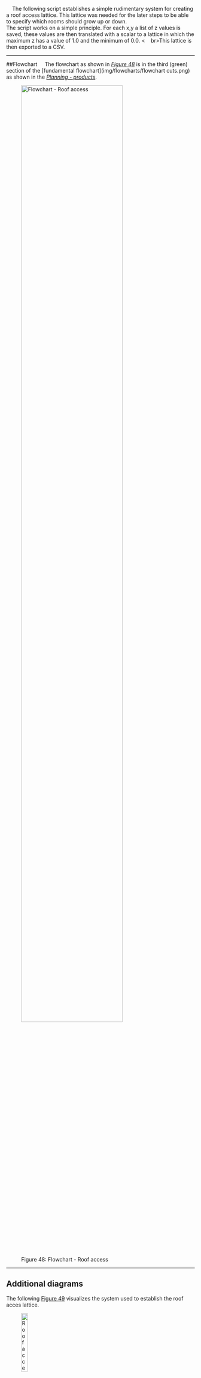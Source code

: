 &nbsp;&nbsp;&nbsp;&nbsp;The following script establishes a simple rudimentary system for creating a roof access lattice. This lattice was needed for the later steps to be able to specify which rooms should grow up or down.
&nbsp;&nbsp;&nbsp;&nbsp;<br>The script works on a simple principle. For each x,y a list of z values is saved, these values are then translated with a scalar to a lattice in which the maximum z has a value of 1.0 and the minimum of 0.0.
<&nbsp;&nbsp;&nbsp;&nbsp;br>This lattice is then exported to a CSV.

---------
##Flowchart
&nbsp;&nbsp;&nbsp;&nbsp;The flowchart as shown in *[Figure 48](img/flowcharts/07_roof_acces.jpg)* is in the third (green) section of the [fundamental flowchart](img/flowcharts/flowchart cuts.png) as shown in the [*Planning - products*](https://miloumulder.github.io/spatial_computing_project_template/a1.1_Product/#fundamental-flowchart).

<figure>
  <img src="../img/flowcharts/07_roof_acces.jpg" alt="Flowchart - Roof access" style="width:80%; height:80%;">
  <figcaption>Figure 48: Flowchart - Roof access</figcaption>
</figure>

-----------
## Additional diagrams
The following [Figure 49](img/overige/roof_access_1.jpg) visualizes the system used to establish the roof acces lattice.
<figure>
  <img src="../img/overige/roof_access_1.jpg" alt="Roof access principle" style="width:20%; height:20%;">
  <figcaption>Figure 49: Roof access principle</figcaption>
</figure>

------------------
## Pseudo code 
This is the Pseudo code for [Notebook 7](notebooks/07_roof_access.ipynb).

```Python
#Load the complete lattice
create a base list of ones in the shape of complete lattice

#Creating a base list filled with 0.0 and a list of [x, y,[all_z]]
for each voxel in base list
    val = 0.0
    add all z coordinates of x,y to a temporary list
    Establish z list as [x, y, [all_z]]

#Scale list by len of all_z so z_min = 0.0 and z_max = 1.0
for each voxel in z list
    scalar = 1 / length of [all_z]
    Establish z scaled as [x, y, [scaled z values]]

#Place scaled values into a proper lattice
for each voxel in z scaled
    x
    y
    for each value in scaled z values
        z
        set base list [x, y, z] as scaled z value

#Export roof access lattice
Export roof access lattice to 'roof_access_3_6.csv'


```
------------------
## Visualisations of the result

### GIF
<figure>
  <img src="../img/gifjes/roof_access.gif" alt="GIF - Roof access" style="width:80%; height:80%;">
  <figcaption>Figure 50: GIF - Roof access </figcaption>
</figure>

### Voxelcloud
<figure>
  <img src="../img/overige/roof_access_2.jpg" alt="End result - Roof access" style="width:80%; height:80%;">
  <figcaption>Figure 51: End result - Roof access</figcaption>
</figure>